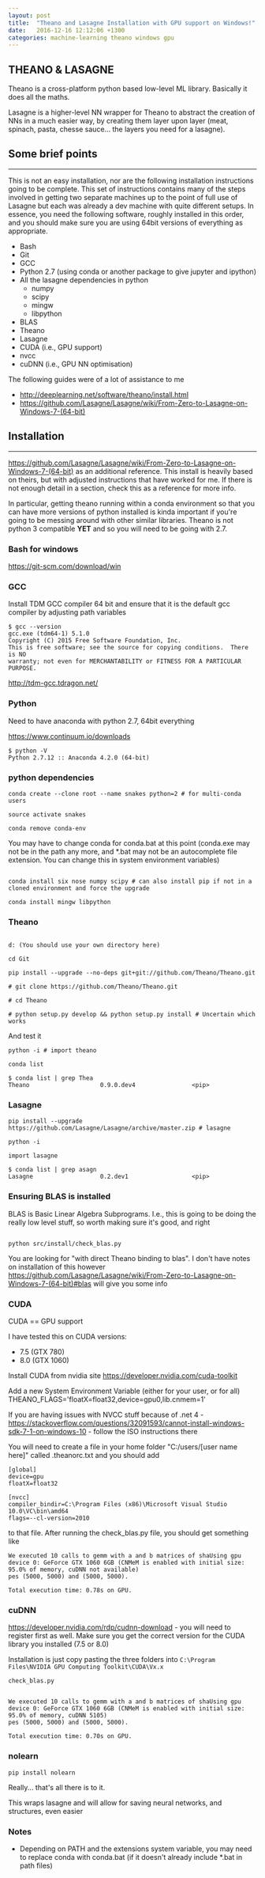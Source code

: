 ```yaml
---
layout: post
title:  "Theano and Lasagne Installation with GPU support on Windows!"
date:   2016-12-16 12:12:06 +1300
categories: machine-learning theano windows gpu
---
```


THEANO & LASAGNE
-------------------------------

Theano is a cross-platform python based low-level ML library. Basically it does all the maths.

Lasagne is a higher-level NN wrapper for Theano to abstract the creation of NNs in a much easier way,
by creating them layer upon layer (meat, spinach, pasta, chesse sauce... the layers you need for a lasagne).

## Some brief points
-----------------------------------

This is not an easy installation, nor are the following installation instructions going to be complete.
This set of instructions contains many of the steps involved in getting two separate machines up to the 
point of full use of Lasagne but each was already a dev machine with quite different setups. In essence,
you need the following software, roughly installed in this order, and you should make sure you are using
64bit versions of everything as appropriate.

- Bash
- Git
- GCC
- Python 2.7 (using conda or another package to give jupyter and ipython)
- All the lasagne dependencies in python
  - numpy
  - scipy
  - mingw
  - libpython
- BLAS
- Theano
- Lasagne
- CUDA (i.e., GPU support)
- nvcc
- cuDNN (i.e., GPU NN optimisation)

The following guides were of a lot of assistance to me
- http://deeplearning.net/software/theano/install.html
- https://github.com/Lasagne/Lasagne/wiki/From-Zero-to-Lasagne-on-Windows-7-(64-bit)

## Installation
----------------------------------

https://github.com/Lasagne/Lasagne/wiki/From-Zero-to-Lasagne-on-Windows-7-(64-bit) as an 
additional reference. This install is heavily based on theirs, but with adjusted instructions
that have worked for me. If there is not enough detail in a section, check this as a reference
for more info.

In particular, getting theano running within a conda environment so that you can have more versions
of python installed is kinda important if you're going to be messing around with other similar libraries.
Theano is not python 3 compatible **YET** and so you will need to be going with 2.7.

### Bash for windows

https://git-scm.com/download/win

### GCC
Install TDM GCC compiler 64 bit and ensure that it is the default gcc compiler by adjusting path variables

```
$ gcc --version
gcc.exe (tdm64-1) 5.1.0
Copyright (C) 2015 Free Software Foundation, Inc.
This is free software; see the source for copying conditions.  There is NO
warranty; not even for MERCHANTABILITY or FITNESS FOR A PARTICULAR PURPOSE.
```

http://tdm-gcc.tdragon.net/

### Python
Need to have anaconda with python 2.7, 64bit everything

https://www.continuum.io/downloads

```
$ python -V
Python 2.7.12 :: Anaconda 4.2.0 (64-bit)
```

### python dependencies

```
conda create --clone root --name snakes python=2 # for multi-conda users

source activate snakes

conda remove conda-env
```

You may have to change conda for conda.bat at this point (conda.exe may not be in the path any more, and *.bat may not
be an autocomplete file extension. You can change this in system environment variables)

```

conda install six nose numpy scipy # can also install pip if not in a cloned environment and force the upgrade

conda install mingw libpython

```

### Theano

```

d: (You should use your own directory here)

cd Git

pip install --upgrade --no-deps git+git://github.com/Theano/Theano.git

# git clone https://github.com/Theano/Theano.git

# cd Theano

# python setup.py develop && python setup.py install # Uncertain which works

```

And test it 

```
python -i # import theano

conda list

$ conda list | grep Thea
Theano                    0.9.0.dev4                <pip>

```
### Lasagne

```
pip install --upgrade https://github.com/Lasagne/Lasagne/archive/master.zip # lasagne

python -i

import lasagne

$ conda list | grep asagn
Lasagne                   0.2.dev1                  <pip>

```

### Ensuring BLAS is installed 

BLAS is Basic Linear Algebra Subprograms. I.e., this is going to be doing the really low level stuff, so worth making sure it's good, and right

```

python src/install/check_blas.py

```

You are looking for "with direct Theano binding to blas". I don't have notes on installation of this however https://github.com/Lasagne/Lasagne/wiki/From-Zero-to-Lasagne-on-Windows-7-(64-bit)#blas will give you some info


### CUDA

CUDA == GPU support

I have tested this on CUDA versions:

- 7.5 (GTX 780)
- 8.0 (GTX 1060)

Install CUDA from nvidia site https://developer.nvidia.com/cuda-toolkit

Add a new System Environment Variable (either for your user, or for all) THEANO_FLAGS='floatX=float32,device=gpu0,lib.cnmem=1'

If you are having issues with NVCC stuff because of .net 4 - https://stackoverflow.com/questions/32091593/cannot-install-windows-sdk-7-1-on-windows-10 - follow the ISO instructions there

You will need to create a file in your home folder "C:/users/[user name here]" called .theanorc.txt and you should add 

```
[global]
device=gpu
floatX=float32

[nvcc]
compiler_bindir=C:\Program Files (x86)\Microsoft Visual Studio 10.0\VC\bin\amd64
flags=--cl-version=2010
```

to that file. After running the check_blas.py file, you should get something like 

```
We executed 10 calls to gemm with a and b matrices of shaUsing gpu device 0: GeForce GTX 1060 6GB (CNMeM is enabled with initial size: 95.0% of memory, cuDNN not available)
pes (5000, 5000) and (5000, 5000).

Total execution time: 0.78s on GPU.

```

### cuDNN

https://developer.nvidia.com/rdp/cudnn-download - you will need to register first as well. Make sure you get the correct version for the CUDA library you installed (7.5 or 8.0)

Installation is just copy pasting the three folders into `C:\Program Files\NVIDIA GPU Computing Toolkit\CUDA\Vx.x`

```
check_blas.py


We executed 10 calls to gemm with a and b matrices of shaUsing gpu device 0: GeForce GTX 1060 6GB (CNMeM is enabled with initial size: 95.0% of memory, cuDNN 5105)
pes (5000, 5000) and (5000, 5000).

Total execution time: 0.70s on GPU.
```

### nolearn

```
pip install nolearn
```
Really... that's all there is to it.

This wraps lasagne and will allow for saving neural networks, and structures, even easier

### Notes

- Depending on PATH and the extensions system variable, you may need to replace conda with conda.bat (if it doesn't already include *.bat in path files)


